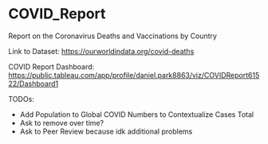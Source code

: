 # COVID_Report
Report on the Coronavirus Deaths and Vaccinations by Country

Link to Dataset: https://ourworldindata.org/covid-deaths

COVID Report Dashboard: https://public.tableau.com/app/profile/daniel.park8863/viz/COVIDReport61522/Dashboard1

TODOs:
- Add Population to Global COVID Numbers to Contextualize Cases Total
- Ask to remove over time?
- Ask to Peer Review because idk additional problems
